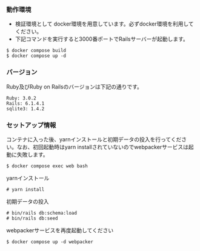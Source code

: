 ### 動作環境

- 検証環境として docker環境を用意しています。必ずdocker環境を利用してください。
- 下記コマンドを実行すると3000番ポートでRailsサーバーが起動します。
```
$ docker compose build
$ docker compose up -d
```

### バージョン
Ruby及びRuby on Railsのバージョンは下記の通りです。
```
Ruby: 3.0.2
Rails: 6.1.4.1
sqlite3: 1.4.2
```

### セットアップ情報
コンテナに入った後、yarnインストールと初期データの投入を行ってください。なお、初回起動時はyarn installされていないのでwebpackerサービスは起動に失敗します。
```
$ docker compose exec web bash
```

yarnインストール
```
# yarn install
```

初期データの投入
```
# bin/rails db:schema:load
# bin/rails db:seed
```
webpackerサービスを再度起動してください

```
$ docker compose up -d webpacker
```
